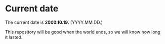 # Current date

The current date is **2000.10.19.** (YYYY.MM.DD.)

This repository will be good when the world ends, so we will know how long it lasted.